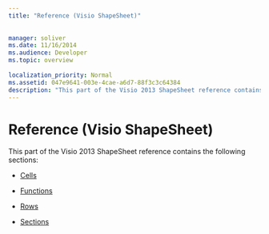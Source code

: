 ```yaml
---
title: "Reference (Visio ShapeSheet)"
 
 
manager: soliver
ms.date: 11/16/2014
ms.audience: Developer
ms.topic: overview
 
localization_priority: Normal
ms.assetid: 047e9641-003e-4cae-a6d7-88f3c3c64384
description: "This part of the Visio 2013 ShapeSheet reference contains the following sections:"
---
```


# Reference (Visio ShapeSheet)

This part of the Visio 2013 ShapeSheet reference contains the following sections:
  
- [Cells](a-cell-geometry-section.md)
    
- [Functions](abs-function-visioshapesheet.md)
    
- [Rows](actions-row-actions-section.md)
    
- [Sections](1-d-endpoints-section.md)
    

